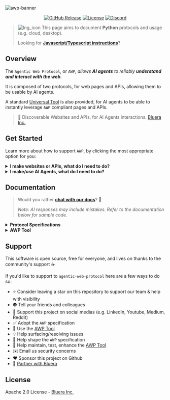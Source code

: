 ![awp-banner](https://fasplnlepuuumfjocrsu.supabase.co/storage/v1/object/public/web-assets//awp-banner-rsmrx.png)

<p align="center">
    <a href="https://github.com/blueraai/agentic-web-protocol/releases"><img alt="GitHub Release" src="https://img.shields.io/github/release/blueraai/agentic-web-protocol.svg?color=1c4afe"></a>
    <a href="https://github.com/blueraai/agentic-web-protocol/blob/main/LICENSE"><img alt="License" src="https://img.shields.io/github/license/blueraai/agentic-web-protocol.svg?color=00bf49"></a>
    <a href="https://discord.gg/7g9SrEc5yT"><img alt="Discord" src="https://img.shields.io/badge/Join-Discord-7289DA?logo=discord&logoColor=white&color=4911ff"></a>
</p>

> ![lng_icon](https://fasplnlepuuumfjocrsu.supabase.co/storage/v1/object/public/web-assets//icons8-python-16.png) This page aims to document **Python** protocols and usage (e.g. cloud, desktop).
>
> Looking for [**Javascript/Typescript instructions**](https://github.com/blueraai/agentic-web-protocol/blob/main/README_WEB.md)?

## Overview

The `Agentic Web Protocol`, or `AWP`, *allows **AI agents** to reliably **understand and interact with the web***.

It is composed of two protocols, for web pages and APIs, allowing them to be usable by AI agents.

A standard [Universal Tool](https://github.com/blueraai/universal-intelligence) is also provided, for AI agents to be able to instantly leverage `AWP` compliant pages and APIs.

> 🤖 Discoverable Websites and APIs, for AI Agents interactions. [Bluera Inc.](https://bluera.ai)

## Get Started

Learn more about how to support `AWP`, by clicking the most appropriate option for you:
<details>
<summary><strong style="display: inline; cursor: pointer; margin: 0; padding: 0;">I make websites or APIs, what do I need to do?</strong></summary>

##### Websites

- See the `AWP` *Protocol Specifications* below, and familiarize yourself with the standard `ai` parameters
- Add the appropriate `ai` parameters to your website.

> 🎉 Your website can be reliably used by any AI agent!

##### APIs

- See the `AWP` *Protocol Specifications* below, and familiarize yourself with the standard `/ai-handshake` endpoint
- Add the standard `/ai-handshake` endpoint to your API.

> 🎉 Your API can be reliably used by any AI agent!

</details>

<details>
<summary><strong style="display: inline; cursor: pointer; margin: 0; padding: 0;">I make/use AI Agents, what do I need to do?</strong></summary>
<br>

- See the `AWP` *Tool* below, and familiarize yourself with its `parse_html` and `parse_api` methods.
- Add the `AWP` *Tool* to your AI Agent.

> 🎉 Your AI agent can now reliably use any `AWP` compliant websites or APIs!

</details>

## Documentation

> Would you rather [**chat with our docs**](https://wiki.bluera.ai)? 💬
> 
> *Note: AI responses may include mistakes. Refer to the documentation below for sample code.*

<details>
<summary><strong style="display: inline; cursor: pointer; margin: 0; padding: 0;">Protocol Specifications</strong></summary>

## Protocol Specifications

### Web pages

#### Introduction

> ##### The Challenge of Web Interactivity for AI Agents
> 
> Without information about what a web page is for, how it is structured, what features it provides, and how to interact with it, an AI agent has to figure out everything on its own.
>
> This is commonly done through scrappers and/or vision models aimed at guessing what the agent sees.
>
> Websites being diverse, complex, dynamic, Javascript-heavy and often moslty made of generic `<div>`s, this exercise commonly leads to unreliable parsing and broken/unintended interactions.
>
> Intelligent agents need richer semantic hints to parse and interact with these pages reliably.

The premise of `AWP` is simple: **include standard information in the HTML page** itself, for **any agent to be able to reliably understand and interact** with it.

For an agent to so, the following information needs to be attached to *meaninful* and/or *interactive* HTML tags:

1. A `description`, for it to know what it is.
2. A list of possible `interactions`, for it to know what to do.
3. A list of `prerequisites`, for it to know what to do prior to interacting.
4. A list of subsequent `features`, for it to know what those interactions lead to.

Additional optional information such as `states`, or established *accessibility* parameters (eg. `role`, `aria-*`) may also be used to complement the agent's understanding of the page.

#### Contract

Let's start with a simple example. Your agent just found this website by crawling the web:

```html
<html>
  <body>
    <form>
      This site uses cookies
      <button>Configure</button>
    </form>
    <form>
      <h1> Website name </h1>
      <label> What's next? </label>
      <input
        type="text"
        name="destination"
        required
        minlength="3"
        maxlength="30"/>
      <div>
        <button disabled> -> </button>
        <button> Back </button>
      </div>
    </form>
  </body>
</html>
```

It now needs to *understand what it is for*, to know if it can be used to answer your query, and if so, *how to interact* with it?

For all reasons described above, this often becomes a difficult and error-prone task —leading to unintended behaviors and impairing the agent's ability to act reliably on our behalf.

With `AWP`, this information is now declared in the HTML itself, through standard ***optional*** `ai-*` attributes.

```html
<html ai-description="Travel site to book flights and trains">
  <body>
    <form>
      This site uses cookies
      <button>Configure</button>
    </form>
    <form ai-description="Form to book a flight">
      <h1>
        Website name
      </h1>
      <label>
        What's next?
      </label>
      <input
        ai-ref="<input-ai-ref>"
        ai-description="Form input where to enter the destination"
        ai-interactions="input: enables the form confirmation button, given certain constraints;"
        type="text"
        name="destination"
        required
        minlength="3"
        maxlength="30"/>
      <div>
        <button
          ai-description="Confirmation button to proceed with booking a flight"
          ai-interactions="click: proceed; hover: diplay additonal information about possible flights;"
          ai-prerequisite-click="<input-ai-ref>: input the destination;"
          ai-next-click="list of available flights; book a flight; login;"
          disabled>
          ->
        </button>
        <button
          ai-description="Cancel button to get back to the home page"
          ai-interactions="click: dismiss form and return to home page;"
          ai-next-click="access forms to book trains; access forms to book flights;">
          Back
        </button>
      </div>
    </form>
  </body>
</html>
```

> The web app can now be reliably **understood and used by *any* AI agents** 🙌

##### Standard Parameters

| Parameter | Description | Requirement |
|--------|-------------|----------|
| `ai-description` | A natural language description for agents to know what the element is | • Meaningful Element: `required`<br>• Interactive Element: `required`<br>• Other Element: `absent` |
| `ai-interactions` | A list of possible interactions, for agents to know what to do with the element<br><br>Format:<br><br>`<interaction>: <behavior>; <interaction>: <behavior>;..` | • Meaningful Element: `absent`<br>• Interactive Element: `required`<br>• Other Element: `absent` |
| `ai-prerequisite-<interaction>` | A list of prerequisite interactions, for agents to know what to do prior to interacting with the element<br><br>Format:<br><br>`<ai-ref>: <interaction>;..` | • Meaningful Element: `absent`<br>• Interactive Element: `optional`<br>• Other Element: `absent` |
| `ai-ref` | A unique identifier for agents to know where those prerequisite interactions should be made | • Meaningful Element: `absent`<br>• Interactive Element: `optional`<br>• Other Element: `absent` |
| `ai-next-<interaction>` | A list of subsequent features, for agents to know what those interactions lead to<br><br>Format:<br><br>`<next feature>; <next feature>;..` | • Meaningful Element: `absent`<br>• Interactive Element: `optional`<br>• Other Element: `absent` |
| `ai-state` | A natural language description of the state the component is in | • Meaningful Element: `optional`<br>• Interactive Element: `optional`<br>• Other Element: `optional` |

> An **AWP Tool** is also distributed by this library to allow any AI agent to reliably use `AWP` compliant websites.

### APIs

#### Introduction

> ##### The Challenge of API Interactivity for AI Agents
>
> Without information about what an API is for, how it is structured, what features it provides, and how to interact with it, an AI agent has to figure out everything on its own. 
>
> This is commonly passed manually as context, fetched via web crawlers attempting to find documentation online, or by spinning up additional middleware servers (eg. [mcp](https://github.com/modelcontextprotocol)) to allow them to be discoverable.

The premise of `AWP` is simple: **include standard information in the API** itself, for **any agent to be able to reliably understand and interact** with it, without requiring additional middleware servers to do so.

For an agent to know how to use any API, the following information needs to be discoverable:

1. A list of all each available `endpoints` on that API, to know what they are
2. A `description` for each endpoint, to know what they are for
3. `meta` information for each endpoint, to know how to access them
4. An `input` documentation for each endpoint, to know what to provide
5. An `output` documentation for each endpoint, to know what to expect

#### Contract

With `AWP`, the API documentation is made accessible on the API itself, with a standard `/ai-handshake` endpoint.

This allows AI agents to query `/ai-handshake`, get a complete description of the API, and know how to further interact with it.

For simplicity, and since it is a well established standard on the web, the `AWP` expects a [OpenAPI](https://swagger.io/specification/) compliant documentation to be returned by that endpoint.

Here is a simple example:
[https://editor.swagger.io](https://editor.swagger.io)

##### Standard Endpoint

| Path | Description | Type | Method | Input | Output | Requirement |
|--------|--------------------------------|----------|----------|----------|----------|----------|
| `/ai-handshake` | Standard endpoint returning a [OpenAPI](https://swagger.io/specification/) compliant documentation of the API which hosts the endpoint, excluding `/ai-handshake`, JSON or YAML based on headers | REST | GET | Headers:<br><br>`"Content-Type": "application/yaml"`(recommended)<br>or<br>`"Content-Type": "application/json"` | [OpenAPI](https://swagger.io/specification/) compliant documentation, of requested `Content-Type` (eg. YAML, JSON, text) | `required` |

> An **AWP Tool** is also distributed by this library to allow any AI agent to reliably use `AWP` compliant API.

</details>

<details>
<summary><strong style="display: inline; cursor: pointer; margin: 0; padding: 0;">AWP Tool</strong></summary>

## AWP Tool

This project also shares a [Universal Tool](https://github.com/blueraai/universal-intelligence) for your agents to be able **reliably understand and interact with the AWP compliant Web pages and APIs**.

> For more information about `Universal Tools`, see [◉ Universal Intelligence](https://github.com/blueraai/universal-intelligence)

### Installation

```bash
pip install awp

# (if using universal tool) Choose relevant UIN install for your device
pip install "universal-intelligence[community,mps]" # Apple
pip install "universal-intelligence[community,cuda]" # NVIDIA
```

### Usage

#### Standard

```python
import awp

# Get HTML documentation
html_doc = awp.parse_html(html)

# Get API documentation
api_doc = awp.parse_api(url)
```

| Method | Parameters | Return Type | Description |
|--------|------------|-------------|-------------|
| `parse_html` | • `html: str`: HTML page to parse<br>• `format: str \| None = "YAML"`: Output format | `Any` | Parses all AWP `ai-*` and accessibility attributes on the page and returns a documentation in the requested format (YAML, JSON), usable by any AI agent to reliably understand and interact with that web page |
| `parse_api` | • `url: str`: URL of the API to parse<br>• `authorization: str \| None = None`: Authentication header if required<br>• `format: str \| None = "YAML"`: Output format | `Any` | Calls the standard `/ai-handshake` endpoint of that API and returns an [OpenAPI](https://swagger.io/specification/) compliant documentation of that API in the requested format (YAML, JSON), usable by any AI agent to reliably understand and interact with that API |

#### As [Universal Tool](https://github.com/blueraai/universal-intelligence)

```python
from awp import UniversalTool as AWP

# Get HTML documentation
html_doc, logs = AWP().parse_html(html)

# Get API documentation
api_doc, logs = AWP().parse_api(url)
```

| Method | Parameters | Return Type | Description |
|--------|------------|-------------|-------------|
| `__init__` | • `verbose: bool \| str = "DEFAULT"`: Enable/Disable logs, or set a specific log level | `None` | Initialize a Universal Tool |
| `parse_html` | • `html: str`: HTML page to parse<br>• `format: str \| None = "YAML"`: Output format | `Tuple[Any, Dict]` | Parses all AWP `ai-*` and accessibility attributes on the page and returns a documentation in the requested format (YAML, JSON), usable by any AI agent to reliably understand and interact with that web page |
| `parse_api` | • `url: str`: URL of the API to parse<br>• `authorization: str \| None = None`: Authentication header if required<br>• `format: str \| None = "YAML"`: Output format | `Tuple[Any, Dict]` | Calls the standard `/ai-handshake` endpoint of that API and returns an [OpenAPI](https://swagger.io/specification/) compliant documentation of that API in the requested format (YAML, JSON), usable by any AI agent to reliably understand and interact with that API |
| `(class).contract` | None | `Contract` | Tool description and interface specification |
| `(class).requirements` | None | `List[Requirement]` | Tool configuration requirements |

#### Example Output

##### Parse HTML

###### Input

```html
<html ai-description="Travel site to book flights and trains">
  <body>
    <form 
      ai-description="Form to book a flight" 
      ai-state="pending"
      class="form-booking-flight">
      <h1>
        Book a flight
      </h1>
      <label>
        Where to?
      </label>
      <input
        ai-ref="<input-ai-ref>"
        ai-description="Form input where to enter the destination"
        ai-interactions="input: enables the form confirmation button, given certain constraints;"
        role="destination-input"
        aria-required="true"
        alt="destination input"
        type="text"
        id="destination"
        name="destination"
        required
        minlength="3"
        maxlength="30"
        size="10" />
      <div>
        <button
          ai-description="Confirmation button to proceed with booking a flight"
          ai-interactions="click: proceed; hover: diplay additonal information about possible flights;"
          ai-prerequisite-click="<input-ai-ref>: input destination;"
          ai-next-click="list of available flights; book a flight; login;"
          aria-disabled="true"
          disabled>
          See available flights
        </button>
        <button
          ai-description="Cancel button to get back to the home page"
          ai-interactions="click: dismiss form and return to home page;"
          ai-next-click="access forms to book trains; access forms to book flights;">
          Back
        </button>
      </div>
    </form>
  </body>
</html>
```

###### Output

```yaml
elements:
- selector: html
  description: Travel site to book flights and trains
  contains:
  - selector: html body form.form-booking-flight
    description: Form to book a flight
    state: pending
    content: Book a flight Where to?
    contains:
    - selector: html body form.form-booking-flight input#destination[name='destination'][type='text'][role='destination-input']
      description: Form input where to enter the destination
      available_interactions:
      - type: input
        description: enables the form confirmation button, given certain constraints
      attributes:
        name: destination
        role: destination-input
        alt: destination input
        aria-required: 'true'
        maxlength: 30
        minlength: 3
        required: true
        type: text
    - selector: html body form.form-booking-flight div button
      description: Confirmation button to proceed with booking a flight
      content: See available flights
      available_interactions:
      - type: click
        description: proceed
        prerequisites:
        - selector: html body form.form-booking-flight input#destination[name='destination'][type='text'][role='destination-input']
          interaction: input destination
        next_features:
        - list of available flights
        - book a flight
        - login
      - type: hover
        description: diplay additonal information about possible flights
      attributes:
        aria-disabled: 'true'
    - selector: html body form.form-booking-flight div button:nth-of-type(2)
      description: Cancel button to get back to the home page
      content: Back
      available_interactions:
      - type: click
        description: dismiss form and return to home page
        next_features:
        - access forms to book trains
        - access forms to book flights
```

> YAML (default) or JSON per requested format. 
> 
> YAML recommended for improved token efficiency and stability.

##### Parse API

###### Input

`GET https//example.api.com/ai-handshake`

###### Output

[OpenAPI](https://swagger.io/specification/) compliant documentation, YAML (default) or JSON per requested format.

Example available [here](https://editor.swagger.io).

> **Tip**: Tools like [Swagger](https://swagger.io) can automatically generate a [OpenAPI](https://swagger.io/specification/) compliant documentation for your API which you may serve at `/ai-handshake`. They usually also provide no-code UIs to display and interact wich that documentation on the web (eg. [Swagger UI](https://editor.swagger.io)).

#### Playground

A ready-made playground is available to help familiarize yourself with the AWP protocols and tools.

```sh
# Install project dependencies
pip install -r requirements.txt 
# Choose relevant UIN install for your device
pip install "universal-intelligence[community,mps]" # Apple
pip install "universal-intelligence[community,cuda]" # NVIDIA

# Run
python -m playground.example 
```

### Cross-Platform Support

![lng_icon](https://fasplnlepuuumfjocrsu.supabase.co/storage/v1/object/public/web-assets//icons8-python-16.png) ![lng_icon](https://fasplnlepuuumfjocrsu.supabase.co/storage/v1/object/public/web-assets//icons8-javascript-16.png) The `AWP` tool can be used across **all platforms** (cloud, desktop, web, mobile).

- ![lng_icon](https://fasplnlepuuumfjocrsu.supabase.co/storage/v1/object/public/web-assets//icons8-python-16.png) [How to use natively with `python` (cloud, desktop)](https://github.com/blueraai/agentic-web-protocol/blob/main/README.md)
- ![lng_icon](https://fasplnlepuuumfjocrsu.supabase.co/storage/v1/object/public/web-assets//icons8-javascript-16.png) [How to use on the web, or in web-native apps, with `javascript/typescript` (cloud, desktop, web, mobile)](https://github.com/blueraai/agentic-web-protocol/blob/main/README_WEB.md)

</details>

## Support

This software is open source, free for everyone, and lives on thanks to the community's support ☕

If you'd like to support to `agentic-web-protocol` here are a few ways to do so:

- ⭐ Consider leaving a star on this repository to support our team & help with visibility
- 👽 Tell your friends and colleagues
- 📰 Support this project on social medias (e.g. LinkedIn, Youtube, Medium, Reddit)
- ✅ Adopt the `AWP` specification
- 💪 Use the [AWP Tool](https://pypi.org/project/awp/)
- 💡 Help surfacing/resolving issues
- 💭 Help shape the `AWP` specification
- 🔧 Help maintain, test, enhance the [AWP Tool](https://github.com/blueraai/agentic-web-protocol/blob/main/awp/)
- ✉️ Email us security concerns
- ❤️ Sponsor this project on Github
- 🤝 [Partner with Bluera](mailto:contact@bluera.ai)


## License

Apache 2.0 License - [Bluera Inc.](https://bluera.ai)
